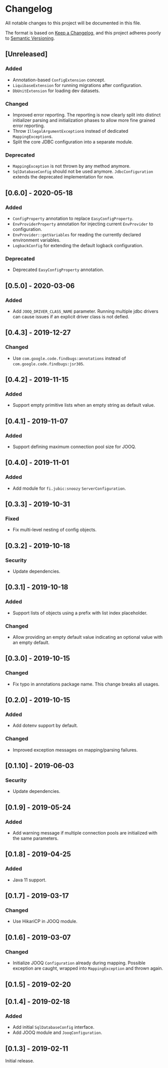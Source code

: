 # Changelog
All notable changes to this project will be documented in this file.

The format is based on [Keep a Changelog](https://keepachangelog.com/en/1.0.0/),
and this project adheres poorly to [Semantic Versioning](https://semver.org/spec/v2.0.0.html).

## [Unreleased]
### Added
- Annotation-based `ConfigExtension` concept.
- `LiquibaseExtension` for running migrations after configuration.
- `DbUnitExtension` for loading dev datasets.

### Changed
- Improved error reporting. The reporting is now clearly split into distinct initializer parsing and initialization phases to allow more fine grained error reporting.
- Throw `IllegalArgumentException`s instead of dedicated `MappingException`s.
- Split the core JDBC configuration into a separate module.

### Deprecated
- `MappingException` is not thrown by any method anymore.
- `SqlDatabaseConfig` should not be used anymore. `JdbcConfiguration` extends the deprecated implementation for now.

## [0.6.0] - 2020-05-18
### Added
- `ConfigProperty` annotation to replace `EasyConfigProperty`.
- `EnvProviderProperty` annotation for injecting current `EnvProvider` to configuration.
- `EnvProvider::getVariables` for reading the currently declared environment variables.
- `LogbackConfig` for extending the default logback configuration.

### Deprecated
- Deprecated `EasyConfigProperty` annotation.

## [0.5.0] - 2020-03-06
### Added
- Add `JOOQ_DRIVER_CLASS_NAME` parameter. Running multiple jdbc drivers can cause issues
  if an explicit driver class is not defied.

## [0.4.3] - 2019-12-27
### Changed
- Use `com.google.code.findbugs:annotations` instead of `com.google.code.findbugs:jsr305`.

## [0.4.2] - 2019-11-15
### Added
- Support empty primitive lists when an empty string as default value.

## [0.4.1] - 2019-11-07
### Added
- Support defining maximum connection pool size for JOOQ.

## [0.4.0] - 2019-11-01
### Added
- Add module for `fi.jubic:snoozy` `ServerConfiguration`.

## [0.3.3] - 2019-10-31
### Fixed
- Fix multi-level nesting of config objects.

## [0.3.2] - 2019-10-18
### Security
- Update dependencies.

## [0.3.1] - 2019-10-18
### Added
- Support lists of objects using a prefix with list index placeholder.

### Changed
- Allow providing an empty default value indicating an optional value with
  an empty default.

## [0.3.0] - 2019-10-15
### Changed
- Fix typo in annotations package name. This change breaks all usages.

## [0.2.0] - 2019-10-15
### Added
- Add dotenv support by default.

### Changed
- Improved exception messages on mapping/parsing failures.

## [0.1.10] - 2019-06-03
### Security
- Update dependencies.

## [0.1.9] - 2019-05-24
### Added
- Add warning message if multiple connection pools are initialized with the same
  parameters.

## [0.1.8] - 2019-04-25
### Added
- Java 11 support.

## [0.1.7] - 2019-03-17
### Changed
- Use HikariCP in JOOQ module.

## [0.1.6] - 2019-03-07
### Changed
- Initialize JOOQ `Configuration` already during mapping. Possible exception are
  caught, wrapped into `MappingException` and thrown again.

## [0.1.5] - 2019-02-20

## [0.1.4] - 2019-02-18
### Added
- Add initial `SqlDatabaseConfig` interface.
- Add JOOQ module and `JooqConfiguration`.

## [0.1.3] - 2019-02-11

Initial release.
